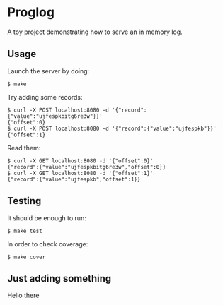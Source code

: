 # Proglog

A toy project demonstrating how to serve an in memory log.

## Usage

Launch the server by doing:

```
$ make
```

Try adding some records:

```
$ curl -X POST localhost:8080 -d '{"record":{"value":"ujfespkbitg6re3w"}}'
{"offset":0}
$ curl -X POST localhost:8080 -d '{"record":{"value":"ujfespkb"}}'        
{"offset":1}
```

Read them:

```
$ curl -X GET localhost:8080 -d '{"offset":0}'                            
{"record":{"value":"ujfespkbitg6re3w","offset":0}}
$ curl -X GET localhost:8080 -d '{"offset":1}'                    
{"record":{"value":"ujfespkb","offset":1}}
```

## Testing

It should be enough to run:

```
$ make test
```

In order to check coverage:

```
$ make cover
```

## Just adding something

Hello there